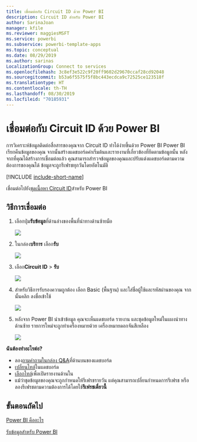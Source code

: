 ```yaml
---
title: เชื่อมต่อกับ Circuit ID ด้วย Power BI
description: Circuit ID สำหรับ Power BI
author: SarinaJoan
manager: kfile
ms.reviewer: maggiesMSFT
ms.service: powerbi
ms.subservice: powerbi-template-apps
ms.topic: conceptual
ms.date: 08/29/2019
ms.author: sarinas
LocalizationGroup: Connect to services
ms.openlocfilehash: 3c8ef3e522c9f20ff9602d29670ccaf28cd92048
ms.sourcegitcommit: b53a6f5575f5f8bc443ecdca9c72525ce123518f
ms.translationtype: HT
ms.contentlocale: th-TH
ms.lasthandoff: 08/30/2019
ms.locfileid: "70185931"
---
```

# <a name="connect-to-circuit-id-with-power-bi"></a>เชื่อมต่อกับ Circuit ID ด้วย Power BI
การวิเคราะห์ข้อมูลติดต่อสื่อสารของคุณจาก Circuit ID ทำได้ง่ายขึ้นด้วย Power BI Power BI เรียกคืนข้อมูลของคุณ จากนั้นสร้างแดชบอร์ดค่าเริ่มต้นและรายงานที่เกี่ยวข้องที่ยึดตามข้อมูลนั้น หลังจากที่คุณได้สร้างการเชื่อมต่อแล้ว คุณสามารถสำรวจข้อมูลของคุณและปรับแต่งแดชบอร์ดตามความต้องการของคุณได้ ข้อมูลจะถูกรีเฟรชทุกวันโดยอัตโนมัติ

[!INCLUDE [include-short-name](./includes/service-deprecate-content-packs.md)]

เชื่อมต่อไปยัง[ชุดเนื้อหา Circuit ID](https://app.powerbi.com/getdata/services/circuitid)สำหรับ Power BI

## <a name="how-to-connect"></a>วิธีการเชื่อมต่อ
1. เลือกปุ่ม**รับข้อมูล**ที่ด้านล่างของพื้นที่นำทางด้านซ้ายมือ
   
    ![](media/service-connect-to-circuit-id/getdata.png)
2. ในกล่อง**บริการ** เลือก**รับ**
   
    ![](media/service-connect-to-circuit-id/services.png)
3. เลือก**Circuit ID** \> **รับ**
   
    ![](media/service-connect-to-circuit-id/circuitid.png)
4. สำหรับวิธีการรับรองความถูกต้อง เลือก Basic (พื้นฐาน) และใส่ชื่อผู้ใช้และรหัสผ่านของคุณ จากนั้นคลิก ลงชื่อเข้าใช้
   
    ![](media/service-connect-to-circuit-id/circuitid_login.png)
5. หลังจาก Power BI นำเข้าข้อมูล คุณจะเห็นแดชบอร์ด รายงาน และชุดข้อมูลใหม่ในแผงนำทางด้านซ้าย รายการใหม่จะถูกทำเครื่องหมายด้วย เครื่องหมายดอกจันสีเหลือง
   
    ![](media/service-connect-to-circuit-id/circuitid_dashboard_chrome.png)

**ฉันต้องทำอะไรต่อ?**

* ลอง[ถามคำถามในกล่อง Q&A](consumer/end-user-q-and-a.md)ที่ด้านบนของแดชบอร์ด
* [เปลี่ยนไทล์](service-dashboard-edit-tile.md)ในแดชบอร์ด
* [เลือกไทล์](consumer/end-user-tiles.md)เพื่อเปิดรายงานด้านใน
* แม้ว่าชุดข้อมูลของคุณจะถูกกำหนดให้รีเฟรชรายวัน แต่คุณสามารถเปลี่ยนกำหนดการรีเฟรช หรือลองรีเฟรชตามความต้องการได้โดยใช้**รีเฟรชเดี๋ยวนี้**

## <a name="next-steps"></a>ขั้นตอนถัดไป
[Power BI คืออะไร](power-bi-overview.md)

[รับข้อมูลสำหรับ Power BI](service-get-data.md)

